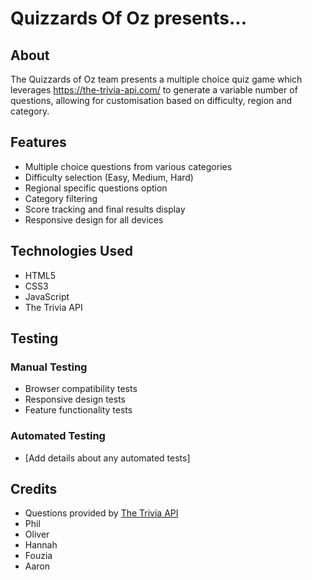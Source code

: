 # Quizzards Of Oz presents...

## About

The Quizzards of Oz team presents a multiple choice quiz game which leverages https://the-trivia-api.com/ to generate a variable number of questions, allowing for customisation based on difficulty, region and category.

## Features

- Multiple choice questions from various categories
- Difficulty selection (Easy, Medium, Hard)
- Regional specific questions option
- Category filtering
- Score tracking and final results display
- Responsive design for all devices

## Technologies Used

- HTML5
- CSS3
- JavaScript
- The Trivia API

## Testing

### Manual Testing
- Browser compatibility tests
- Responsive design tests
- Feature functionality tests

### Automated Testing
- [Add details about any automated tests]

## Credits

- Questions provided by [The Trivia API](https://the-trivia-api.com/)
- Phil 
- Oliver
- Hannah
- Fouzia
- Aaron
